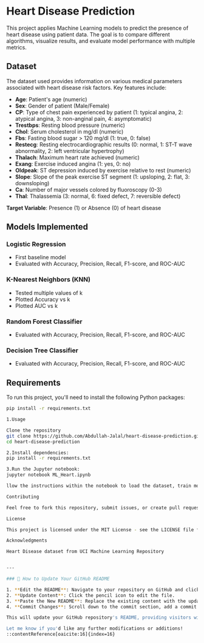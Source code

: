 # Heart Disease Prediction

This project applies Machine Learning models to predict the presence of heart disease using patient data. The goal is to compare different algorithms, visualize results, and evaluate model performance with multiple metrics.

## Dataset

The dataset used provides information on various medical parameters associated with heart disease risk factors. Key features include:

- **Age**: Patient's age (numeric)
- **Sex**: Gender of patient (Male/Female)
- **CP**: Type of chest pain experienced by patient (1: typical angina, 2: atypical angina, 3: non-anginal pain, 4: asymptomatic)
- **Trestbps**: Resting blood pressure (numeric)
- **Chol**: Serum cholesterol in mg/dl (numeric)
- **Fbs**: Fasting blood sugar > 120 mg/dl (1: true, 0: false)
- **Restecg**: Resting electrocardiographic results (0: normal, 1: ST-T wave abnormality, 2: left ventricular hypertrophy)
- **Thalach**: Maximum heart rate achieved (numeric)
- **Exang**: Exercise induced angina (1: yes, 0: no)
- **Oldpeak**: ST depression induced by exercise relative to rest (numeric)
- **Slope**: Slope of the peak exercise ST segment (1: upsloping, 2: flat, 3: downsloping)
- **Ca**: Number of major vessels colored by fluoroscopy (0-3)
- **Thal**: Thalassemia (3: normal, 6: fixed defect, 7: reversible defect)

**Target Variable**: Presence (1) or Absence (0) of heart disease

## Models Implemented

### Logistic Regression
- First baseline model
- Evaluated with Accuracy, Precision, Recall, F1-score, and ROC-AUC

### K-Nearest Neighbors (KNN)
- Tested multiple values of k
- Plotted Accuracy vs k
- Plotted AUC vs k

### Random Forest Classifier
- Evaluated with Accuracy, Precision, Recall, F1-score, and ROC-AUC

### Decision Tree Classifier
- Evaluated with Accuracy, Precision, Recall, F1-score, and ROC-AUC

## Requirements

To run this project, you'll need to install the following Python packages:

```bash
pip install -r requirements.txt

1.Usage

Clone the repository
git clone https://github.com/Abdullah-Jalal/heart-disease-prediction.git
cd heart-disease-prediction

2.Install dependencies:
pip install -r requirements.txt

3.Run the Jupyter notebook:
jupyter notebook ML_Heart.ipynb

llow the instructions within the notebook to load the dataset, train models, and evaluate performance.

Contributing

Feel free to fork this repository, submit issues, or create pull requests. Contributions are welcome!

License

This project is licensed under the MIT License - see the LICENSE file for details.

Acknowledgments

Heart Disease dataset from UCI Machine Learning Repository


---

### 🔧 How to Update Your GitHub README

1. **Edit the README**: Navigate to your repository on GitHub and click on the `README.md` file.
2. **Update Content**: Click the pencil icon to edit the file.
3. **Paste the New README**: Replace the existing content with the updated README provided above.
4. **Commit Changes**: Scroll down to the commit section, add a commit message (e.g., "Update README with project details"), and click "Commit changes".

This will update your GitHub repository's README, providing visitors with a clear overview of your project, its dataset, models implemented, and how to use it.

Let me know if you'd like any further modifications or additions!
::contentReference[oaicite:16]{index=16}
 
